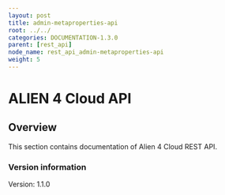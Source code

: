 ```yaml
---
layout: post
title: admin-metaproperties-api
root: ../../
categories: DOCUMENTATION-1.3.0
parent: [rest_api]
node_name: rest_api_admin-metaproperties-api
weight: 5
---
```


# ALIEN 4 Cloud API

## Overview
This section contains documentation of Alien 4 Cloud REST API.

### Version information
Version: 1.1.0

